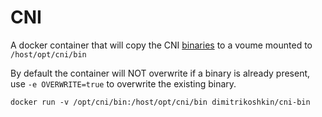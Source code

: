 # CNI
A docker container that will copy the CNI [binaries](https://github.com/containernetworking/cni) to a voume mounted to `/host/opt/cni/bin`

By default the container will NOT overwrite if a binary is already present, use `-e OVERWRITE=true` to overwrite the existing binary. 

```
docker run -v /opt/cni/bin:/host/opt/cni/bin dimitrikoshkin/cni-bin
```